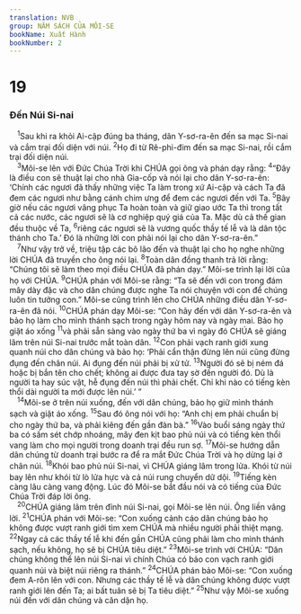 ```yaml
---
translation: NVB
group: NĂM SÁCH CỦA MÔI-SE
bookName: Xuất Hành 
bookNumber: 2
---
```


<div class="title"><h1>19</h1><h3>Đến Núi Si-nai </h3></div>
<span class="verse xu_19_1"> <sup>1</sup>Sau khi ra khỏi Ai-cập đúng ba tháng, dân Y-sơ-ra-ên đến sa mạc Si-nai và cắm trại đối diện với núi. </span>
<span class="verse xu_19_2"><sup>2</sup>Họ đi từ Rê-phi-đim đến sa mạc Si-nai, rồi cắm trại đối diện núi. <br/></span>
<span class="verse xu_19_3"> <sup>3</sup>Môi-se lên với Đức Chúa Trời khi CHÚA gọi ông và phán dạy rằng: </span>
<span class="verse xu_19_4"><sup>4</sup>“Đây là điều con sẽ thuật lại cho nhà Gia-cốp và nói lại cho dân Y-sơ-ra-ên: ‘Chính các ngươi đã thấy những việc Ta làm trong xứ Ai-cập và cách Ta đã đem các ngươi như bằng cánh chim ưng để đem các ngươi đến với Ta. </span>
<span class="verse xu_19_5"><sup>5</sup>Bây giờ nếu các ngươi vâng phục Ta hoàn toàn và giữ giao ước Ta thì trong tất cả các nước, các ngươi sẽ là cơ nghiệp quý giá của Ta. Mặc dù cả thế gian đều thuộc về Ta, </span>
<span class="verse xu_19_6"><sup>6</sup>riêng các ngươi sẽ là vương quốc thầy tế lễ và là dân tộc thánh cho Ta.’ Đó là những lời con phải nói lại cho dân Y-sơ-ra-ên.” <br/></span>
<span class="verse xu_19_7"> <sup>7</sup>Như vậy trở về, triệu tập các bô lão đến và thuật lại cho họ nghe những lời CHÚA đã truyền cho ông nói lại. </span>
<span class="verse xu_19_8"><sup>8</sup>Toàn dân đồng thanh trả lời rằng: “Chúng tôi sẽ làm theo mọi điều CHÚA đã phán dạy.” Môi-se trình lại lời của họ với CHÚA. </span>
<span class="verse xu_19_9"><sup>9</sup>CHÚA phán với Môi-se rằng: “Ta sẽ đến với con trong đám mây dày đặc và cho dân chúng được nghe Ta nói chuyện với con để chúng luôn tin tưởng con.” Môi-se cũng trình lên cho CHÚA những điều dân Y-sơ-ra-ên đã nói. </span>
<span class="verse xu_19_10"><sup>10</sup>CHÚA phán dạy Môi-se: “Con hãy đến với dân Y-sơ-ra-ên và bảo họ làm cho mình thánh sạch trong ngày hôm nay và ngày mai. Bảo họ giặt áo xống </span>
<span class="verse xu_19_11"><sup>11</sup>và phải sẵn sàng vào ngày thứ ba vì ngày đó CHÚA sẽ giáng lâm trên núi Si-nai trước mắt toàn dân. </span>
<span class="verse xu_19_12"><sup>12</sup>Con phải vạch ranh giới xung quanh núi cho dân chúng và bảo họ: ‘Phải cẩn thận đừng lên núi cũng đừng đụng đến chân núi. Ai đụng đến núi phải bị xử tử. </span>
<span class="verse xu_19_13"><sup>13</sup>Người đó sẽ bị ném đá hoặc bị bắn tên cho chết; không ai được đưa tay sờ đến người đó. Dù là người ta hay súc vật, hễ đụng đến núi thì phải chết. Chỉ khi nào có tiếng kèn thổi dài người ta mới được lên núi.’ ” <br/></span>
<span class="verse xu_19_14"> <sup>14</sup>Môi-se ở trên núi xuống, đến với dân chúng, bảo họ giữ mình thánh sạch và giặt áo xống. </span>
<span class="verse xu_19_15"><sup>15</sup>Sau đó ông nói với họ: “Anh chị em phải chuẩn bị cho ngày thứ ba, và phải kiêng đến gần đàn bà.” </span>
<span class="verse xu_19_16"><sup>16</sup>Vào buổi sáng ngày thứ ba có sấm sét chớp nhoáng, mây đen kịt bao phủ núi và có tiếng kèn thổi vang làm cho mọi người trong doanh trại đều run sợ. </span>
<span class="verse xu_19_17"><sup>17</sup>Môi-se hướng dẫn dân chúng từ doanh trại bước ra để ra mắt Đức Chúa Trời và họ dừng lại ở chân núi. </span>
<span class="verse xu_19_18"><sup>18</sup>Khói bao phủ núi Si-nai, vì CHÚA giáng lâm trong lửa. Khói từ núi bay lên như khói từ lò lửa hực và cả núi rung chuyển dữ dội. </span>
<span class="verse xu_19_19"><sup>19</sup>Tiếng kèn càng lâu càng vang động. Lúc đó Môi-se bắt đầu nói và có tiếng của Đức Chúa Trời đáp lời ông. <br/></span>
<span class="verse xu_19_20"> <sup>20</sup>CHÚA giáng lâm trên đỉnh núi Si-nai, gọi Môi-se lên núi. Ông liền vâng lời. </span>
<span class="verse xu_19_21"><sup>21</sup>CHÚA phán với Môi-se: “Con xuống cảnh cáo dân chúng bảo họ không được vượt ranh giới tìm xem CHÚA mà nhiều người phải thiệt mạng. </span>
<span class="verse xu_19_22"><sup>22</sup>Ngay cả các thầy tế lễ khi đến gần CHÚA cũng phải làm cho mình thánh sạch, nếu không, họ sẽ bị CHÚA tiêu diệt.” </span>
<span class="verse xu_19_23"><sup>23</sup>Môi-se trình với CHÚA: “Dân chúng không thể lên núi Si-nai vì chính Chúa có bảo con vạch ranh giới quanh núi và biệt núi riêng ra thánh.” </span>
<span class="verse xu_19_24"><sup>24</sup>CHÚA phán bảo Môi-se: “Con xuống đem A-rôn lên với con. Nhưng các thầy tế lễ và dân chúng không được vượt ranh giới lên đến Ta; ai bất tuân sẽ bị Ta tiêu diệt.” </span>
<span class="verse xu_19_25"><sup>25</sup>Như vậy Môi-se xuống núi đến với dân chúng và căn dặn họ. <br/></span>

